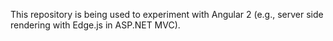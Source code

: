 This repository is being used to experiment with Angular 2 (e.g., server side rendering with Edge.js in ASP.NET MVC).